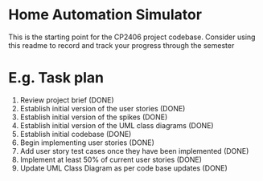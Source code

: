 # Home Automation Simulator
This is the starting point for the CP2406 project codebase.
Consider using this readme to record and track your progress through the semester
# E.g. Task plan
1. Review project brief (DONE)
2. Establish initial version of the user stories (DONE)
3. Establish initial version of the spikes (DONE)
4. Establish initial version of the UML class diagrams (DONE)
5. Establish initial codebase (DONE)
6. Begin implementing user stories (DONE)
7. Add user story test cases once they have been implemented (DONE)
8. Implement at least 50% of current user stories (DONE)
9. Update UML Class Diagram as per code base updates (DONE)
